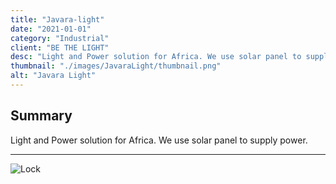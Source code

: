 ```yaml
---
title: "Javara-light"
date: "2021-01-01"
category: "Industrial"
client: "BE THE LIGHT"
desc: "Light and Power solution for Africa. We use solar panel to supply power."
thumbnail: "./images/JavaraLight/thumbnail.png"
alt: "Javara Light"
---
```


## Summary

Light and Power solution for Africa. We use solar panel to supply power.

---

![Lock](https://i.imgur.com/GH9RSdm.png)
